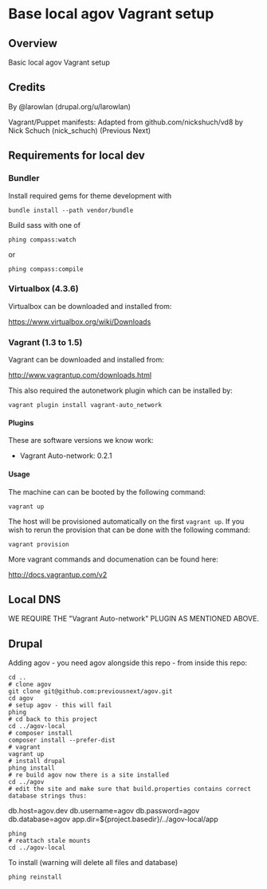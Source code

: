 Base local agov Vagrant setup
===========================

## Overview

Basic local agov Vagrant setup

## Credits

By @larowlan (drupal.org/u/larowlan)

Vagrant/Puppet manifests: Adapted from github.com/nickshuch/vd8 by Nick Schuch (nick_schuch) (Previous Next)

## Requirements for local dev

### Bundler

Install required gems for theme development with

```
bundle install --path vendor/bundle
```

Build sass with one of
```
phing compass:watch
```
or
```
phing compass:compile
```

### Virtualbox (4.3.6)

Virtualbox can be downloaded and installed from:

https://www.virtualbox.org/wiki/Downloads

### Vagrant (1.3 to 1.5)

Vagrant can be downloaded and installed from:

http://www.vagrantup.com/downloads.html

This also required the autonetwork plugin which can be installed by:

```
vagrant plugin install vagrant-auto_network
```

#### Plugins

These are software versions we know work:

* Vagrant Auto-network: 0.2.1

#### Usage

The machine can can be booted by the following command:

```
vagrant up
```

The host will be provisioned automatically on the first `vagrant up`. If you
wish to rerun the provision that can be done with the following command:

```
vagrant provision
```

More vagrant commands and documenation can be found here:

http://docs.vagrantup.com/v2

## Local DNS

WE REQUIRE THE "Vagrant Auto-network" PLUGIN AS MENTIONED ABOVE.

## Drupal

Adding agov - you need agov alongside this repo - from inside this repo:

```
cd ..
# clone agov
git clone git@github.com:previousnext/agov.git
cd agov
# setup agov - this will fail
phing
# cd back to this project
cd ../agov-local
# composer install
composer install --prefer-dist
# vagrant
vagrant up
# install drupal
phing install
# re build agov now there is a site installed
cd ../agov
# edit the site and make sure that build.properties contains correct database strings thus:
```
db.host=agov.dev
db.username=agov
db.password=agov
db.database=agov
app.dir=${project.basedir}/../agov-local/app
```
phing
# reattach stale mounts
cd ../agov-local
```

To install (warning will delete all files and database)

```
phing reinstall
```
